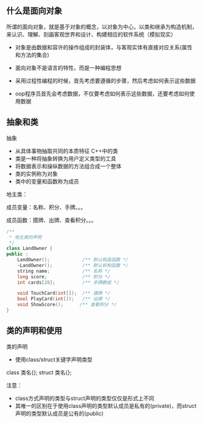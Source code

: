 ## 什么是面向对象
所谓的面向对象，就是基于对象的概念，以对象为中心，以类和继承为构造机制，来认识、理解、刻画客观世界和设计、构建相应的软件系统（模拟现实）

- 对象是由数据和容许的操作组成的封装体，与客观实体有直接对应关系(属性和方法的集合)
- 面向对象不是语言的特性，而是一种编程思想

- 采用过程性编程的时候，首先考虑要遵循的步骤，然后考虑如何表示这些数据
- oop程序员首先会考虑数据，不仅要考虑如何表示这些数据，还要考虑如何使用数据


## 抽象和类
抽象
- 从具体事物抽取共同的本质特征
C++中的类
- 类是一种将抽象转换为用户定义类型的工具
- 将数据表示和操纵数据的方法组合成一个整体
- 类的实例称为对象
- 类中的变量和函数称为成员

地主类：

成员变量：名称、积分、手牌。。。

成员函数：摸牌、出牌、查看积分。。。

```c++
/**
 * 地主类的声明
 */
class LandOwner {
public :
    LandOwner();            /** 默认构造函数 */
    ~LandOwner();           /** 默认析构函数 */
    string name;            /** 名称 */
    long score;             /** 积分 */
    int cards[20];          /** 手牌数组 */

    void TouchCard(int[]);  /** 摸牌 */
    bool PlayCard(int[]);   /** 出牌 */
    void ShowScore();      /** 查看积分 */
}
```

## 类的声明和使用
类的声明
- 使用class/struct关键字声明类型

class 类名{};
struct 类名{};

注意：
- class方式声明的类型与struct声明的类型仅仅是形式上不同
- 其唯一的区别在于使用class声明的类型默认成员是私有的(private)，而struct声明的类型默认成员是公有的(public)